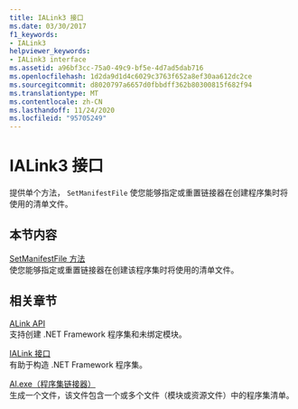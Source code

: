```yaml
---
title: IALink3 接口
ms.date: 03/30/2017
f1_keywords:
- IALink3
helpviewer_keywords:
- IALink3 interface
ms.assetid: a96bf3cc-75a0-49c9-bf5e-4d7ad5dab716
ms.openlocfilehash: 1d2da9d1d4c6029c3763f652a8ef30aa612dc2ce
ms.sourcegitcommit: d8020797a6657d0fbbdff362b80300815f682f94
ms.translationtype: MT
ms.contentlocale: zh-CN
ms.lasthandoff: 11/24/2020
ms.locfileid: "95705249"
---
```

# <a name="ialink3-interface"></a>IALink3 接口

提供单个方法， `SetManifestFile` 使您能够指定或重置链接器在创建程序集时将使用的清单文件。  
  
## <a name="in-this-section"></a>本节内容  

 [SetManifestFile 方法](setmanifestfile-method.md)  
 使您能够指定或重置链接器在创建该程序集时将使用的清单文件。  
  
## <a name="related-sections"></a>相关章节  

 [ALink API](index.md)  
 支持创建 .NET Framework 程序集和未绑定模块。  
  
 [IALink 接口](ialink-interface.md)  
 有助于构造 .NET Framework 程序集。  
  
 [Al.exe（程序集链接器）](../../tools/al-exe-assembly-linker.md)  
 生成一个文件，该文件包含一个或多个文件（模块或资源文件）中的程序集清单。
